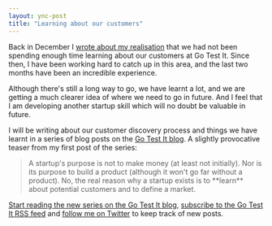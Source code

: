 ```yaml
---
layout: ync-post
title: "Learning about our customers"
---
```


Back in December I
[wrote about my realisation](/2009/12/31/how-we-totally-ignored-our-customers/) that we had not been
spending enough time learning about our customers at Go Test It. Since then, I have been working
hard to catch up in this area, and the last two months have been an incredible experience.

Although
there's still a long way to go, we have learnt a lot, and we are getting a much clearer idea of
where we need to go in future. And I feel that I am developing another startup skill which will no
doubt be valuable in future.

I will be writing about our customer discovery process and things we
have learnt in a series of blog posts on the
[Go Test It blog](http://go-test.it/blog). A slightly provocative teaser from my first post of the
series:

<blockquote>A startup's purpose is not to make money (at least not initially). Nor is its
purpose to build a product (although it won't go far without a product). No, the real reason why a
startup exists is to **learn** about potential customers and to define a
market.</blockquote>

[Start reading the new series on the Go Test It
blog](http://go-test.it/blog/2010/02/22/learning-about-our-customers.html),
[subscribe to the Go Test It RSS feed](http://feeds.feedburner.com/gotestit) and
[follow me on Twitter](http://twitter.com/martinkl) to keep track of new posts.
